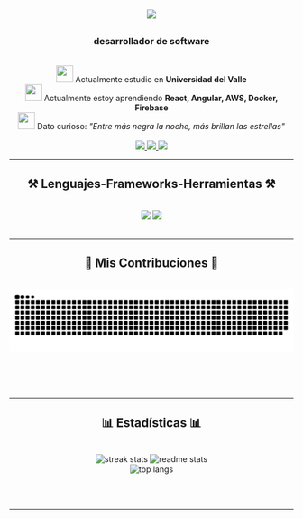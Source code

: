 

<h1 align="center">
<img src="https://readme-typing-svg.herokuapp.com/?font=Righteous&size=35&center=true&vCenter=true&width=500&height=70&duration=4000&lines=¡Hola!+👋;+Soy+Jheison+Gomez!;&color=FF5733" />

</h1>

<h3 align="center">desarrollador de software </h3>

<br/>

<div align="center">
    <img src="https://img.icons8.com/fluent/48/000000/student-center.png" width="30" height="30"/>
    <span>Actualmente estudio en <b>Universidad del Valle</b></span><br/>
    <img src="https://img.icons8.com/color/48/000000/brain.png" width="30" height="30"/>
    <span>Actualmente estoy aprendiendo <b>React, Angular, AWS, Docker, Firebase</b></span><br/>
    <img src="https://img.icons8.com/dusk/64/000000/star.png" width="30" height="30"/>
    <span>Dato curioso: <i>"Entre más negra la noche, más brillan las estrellas"</i></span>
</div>

<br/> 
 
<div align="center"> 
  <a href="jheison.gomez@correounivalle.edu.co">
    <img src="https://img.shields.io/badge/Gmail-333333?style=for-the-badge&logo=gmail&logoColor=red" />
  </a>
  <a href="https://linkedin.com/in/jheison-gomez" target="_blank">
    <img src="https://img.shields.io/badge/LinkedIn-0077B5?style=for-the-badge&logo=linkedin&logoColor=white" target="_blank" />
  </a>
  <a href="https://jheisongz.github.io/Portafolio.github.io/" target="_blank">
     <img src="https://img.shields.io/badge/Portafolio-FF5722?style=for-the-badge&logo=todoist&logoColor=white" target="_blank" />
  </a>
</div>

<hr/>
 
<h2 align="center">⚒️ Lenguajes-Frameworks-Herramientas ⚒️</h2>
<br/>
<div align="center">
    <img src="https://skillicons.dev/icons?i=react,bootstrap,html,css,vscode,github,figma,git,r,arduino,androidstudio" />
    <img src="https://skillicons.dev/icons?i=nodejs,python,javascript,typescript,blender,css,mysql,c,java,mysql" /><br>
</div>

<br/>
<hr/>

<div align="center">
  <h2>🚀 Mis Contribuciones 🚀</h2>
  <br>
  <img alt="snake eating my contributions" src="https://raw.githubusercontent.com/salesp07/salesp07/output/github-contribution-grid-snake.svg" />
  
  <br/><br/><br/>
</div>

<hr/>

<h2 align="center">📊 Estadísticas 📊</h2>
<br>
<div align=center>

<img width="390" src="https://github-readme-streak-stats-salesp07.vercel.app/?user=jheisonGZ&count_private=true&theme=react&border_radius=10" alt="streak stats"/>



  <img width=390 src="https://github-readme-stats-salesp07.vercel.app/api?username=jheisonGZ&count_private=true&show_icons=true&theme=react&rank_icon=github&border_radius=10" alt="readme stats" />
  <br/>


  <img width=325 align="center" src="https://github-readme-stats-salesp07.vercel.app/api/top-langs/?username=jheisonGZ&hide=HTML&langs_count=8&layout=compact&theme=react&border_radius=10&size_weight=0.5&count_weight=0.5&exclude_repo=github-readme-stats" alt="top langs" />
</div>

<br/><br/>

<hr/>

<br/>

<div style="text-align: center;">
    <a href='TU_ENLACE_A_KO-FI' target='_blank'>
        <img height='64' style='border:0px;height:64px;'  />
    </a>
</div>


<br/>
